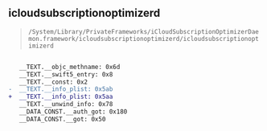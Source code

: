## icloudsubscriptionoptimizerd

> `/System/Library/PrivateFrameworks/iCloudSubscriptionOptimizerDaemon.framework/icloudsubscriptionoptimizerd/icloudsubscriptionoptimizerd`

```diff

   __TEXT.__objc_methname: 0x6d
   __TEXT.__swift5_entry: 0x8
   __TEXT.__const: 0x2
-  __TEXT.__info_plist: 0x5ab
+  __TEXT.__info_plist: 0x5aa
   __TEXT.__unwind_info: 0x78
   __DATA_CONST.__auth_got: 0x180
   __DATA_CONST.__got: 0x50

```
